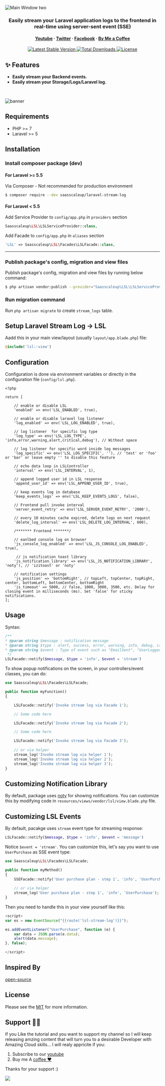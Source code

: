 ![Main Window two](https://github.com/saasscaleup/laravel-stream-log/blob/master/lsl-saasscaleup.png?raw=true)

<h3 align="center">Easily stream your Laravel application logs to the frontend in real-time using server-sent event (SSE)</h3>

<h4 align="center">
  <a href="https://youtube.com/@ScaleUpSaaS">Youtube</a>
  <span> · </span>
  <a href="https://twitter.com/ScaleUpSaaS">Twitter</a>
  <span> · </span>
  <a href="https://facebook.com/ScaleUpSaaS">Facebook</a>
  <span> · </span>
  <a href="https://buymeacoffee.com/scaleupsaas">By Me a Coffee</a>
</h4>

<p align="center">
   <a href="https://packagist.org/packages/saasscaleup/laravel-stream-log">
      <img src="https://poser.pugx.org/saasscaleup/laravel-stream-log/v/stable.png" alt="Latest Stable Version">
  </a>

  <a href="https://packagist.org/packages/saasscaleup/laravel-stream-log">
      <img src="https://poser.pugx.org/saasscaleup/laravel-stream-log/downloads.png" alt="Total Downloads">
  </a>

  <a href="https://packagist.org/packages/saasscaleup/laravel-stream-log">
    <img src="https://poser.pugx.org/saasscaleup/laravel-stream-log/license.png" alt="License">
  </a>
</p>

## ✨ Features

- **Easily stream your Backend events.** 
- **Easily stream your Storage/Logs/Laravel log.** 

<br>

![banner](https://github.com/saasscaleup/laravel-stream-log/blob/master/lsl-demo.gif?raw=true)
<br>


## Requirements

 - PHP >= 7
 - Laravel >= 5

## Installation

### Install composer package (dev)

#### For Laravel >= 5.5
Via Composer - Not recommended for production environment

``` bash
$ composer require --dev saasscaleup/laravel-stream-log
```

#### For Laravel < 5.5

Add Service Provider to `config/app.php` in `providers` section
```php
Saasscaleup\LSL\LSLServiceProvider::class,
```

Add Facade to `config/app.php` in `aliases` section
```php
'LSL' => Saasscaleup\LSL\Facades\LSLFacade::class,
```


---

### Publish package's config, migration and view files


Publish package's config, migration and view files by running below command:

```bash
$ php artisan vendor:publish --provider="Saasscaleup\LSL\LSLServiceProvider"
```

### Run migration command

Run `php artisan migrate` to create `stream_logs` table.


## Setup Laravel Stream Log -> LSL 

Aadd this in your main view/layout (usually `layout/app.blade.php`) file:

```php
@include('lsl::view')
```

## Configuration

Configuration is done via environment variables or directly in the configuration file (`config/lsl.php`).

```
<?php

return [

    // enable or disable LSL
    'enabled' => env('LSL_ENABLED', true),

    // enable or disable laravel log listener 
    'log_enabled' => env('LSL_LOG_ENABLED', true),

    // log listener  for specific log type
    'log_type' => env('LSL_LOG_TYPE', 'info,error,warning,alert,critical,debug'), // Without space

    // log listener for specific word inside log messages
    'log_specific' => env('LSL_LOG_SPECIFIC', ''), // 'test' or 'foo' or 'bar' or leave empty '' to disable this feature

    // echo data loop in LSLController
    'interval' => env('LSL_INTERVAL', 1),

    // append logged user id in LSL response
    'append_user_id' => env('LSL_APPEND_USER_ID', true),

    // keep events log in database
    'keep_events_logs' => env('LSL_KEEP_EVENTS_LOGS', false),

    // Frontend pull invoke interval
    'server_event_retry' => env('LSL_SERVER_EVENT_RETRY', '2000'),

    // every 10 minutes cache expired, delete logs on next request
    'delete_log_interval' => env('LSL_DELETE_LOG_INTERVAL', 600), 

    /******* Frontend *******/

    // eanlbed console log on browser
    'js_console_log_enabled' => env('LSL_JS_CONSOLE_LOG_ENABLED', true),

     // js notification toast library
    'js_notification_library' => env('LSL_JS_NOTIFICATION_LIBRARY', 'noty'), // 'izitoast' or 'noty'

    // notification settings
    'js_position' => 'bottomRight', // topLeft, topCenter, topRight, center, bottomLeft, bottomCenter, bottomRight
    'js_timeout' => 5000, // false, 1000, 3000, 3500, etc. Delay for closing event in milliseconds (ms). Set 'false' for sticky notifications.
];
```

## Usage

Syntax:

```php
/**
* @param string $message : notification message
* @param string $type : alert, success, error, warning, info, debug, critical, etc...
* @param string $event : Type of event such as "EmailSent", "UserLoggedIn", etc
 */
LSLFacade::notify($message, $type = 'info', $event = 'stream')
```

To show popup notifications on the screen, in your controllers/event classes, you can  do:

```php
use Saasscaleup\LSL\Facades\LSLFacade;

public function myFunction()
{

    LSLFacade::notify('Invoke stream log via Facade 1');

    // Some code here

    LSLFacade::notify('Invoke stream log via Facade 2');

    // Some code here

    LSLFacade::notify('Invoke stream log via Facade 3');
    
    // or via helper
    stream_log('Invoke stream log via helper 1');
    stream_log('Invoke stream log via helper 2');     
    stream_log('Invoke stream log via helper 3');
}
```



## Customizing Notification Library

By default, package uses [noty](https://github.com/needim/noty) for showing notifications. You can customize this by modifying code in `resources/views/vendor/lsl/view.blade.php` file.

## Customizing LSL Events

By default, pacakge uses `stream` event type for streaming response:


```php
LSLFacade::notify($message, $type = 'info', $event = 'message')
```

Notice `$event = 'stream'`. You can customize this, let's say you want to use `UserPurchase` as SSE event type:

```php
use Saasscaleup\LSL\Facades\LSLFacade;

public function myMethod()
{
    SSEFacade::notify('User purchase plan - step 1', 'info', 'UserPurchase');
    
    // or via helper
    stream_log('User purchase plan - step 1', 'info', 'UserPurchase');
}
```

Then you need to handle this in your view yourself like this:

```javascript
<script>
var es = new EventSource("{{route('lsl-stream-log')}}");

es.addEventListener("UserPurchase", function (e) {
    var data = JSON.parse(e.data);
    alert(data.message);
}, false);

</script>
```

## Inspired By

[open-source](https://github.com/arfraznawaz2005/laravel-sse)

## License

Please see the [MIT](license.md) for more information.


## Support 🙏😃
  
 If you Like the tutorial and you want to support my channel so I will keep releasing amzing content that will turn you to a desirable Developer with Amazing Cloud skills... I will realy appricite if you:
 
 1. Subscribe to our [youtube](http://www.youtube.com/@ScaleUpSaaS?sub_confirmation=1)
 2. Buy me A [coffee ❤️](https://www.buymeacoffee.com/scaleupsaas)

Thanks for your support :)

<a href="https://www.buymeacoffee.com/scaleupsaas"><img src="https://img.buymeacoffee.com/button-api/?text=Buy me a coffee&emoji=&slug=scaleupsaas&button_colour=FFDD00&font_colour=000000&font_family=Cookie&outline_colour=000000&coffee_colour=ffffff" /></a>